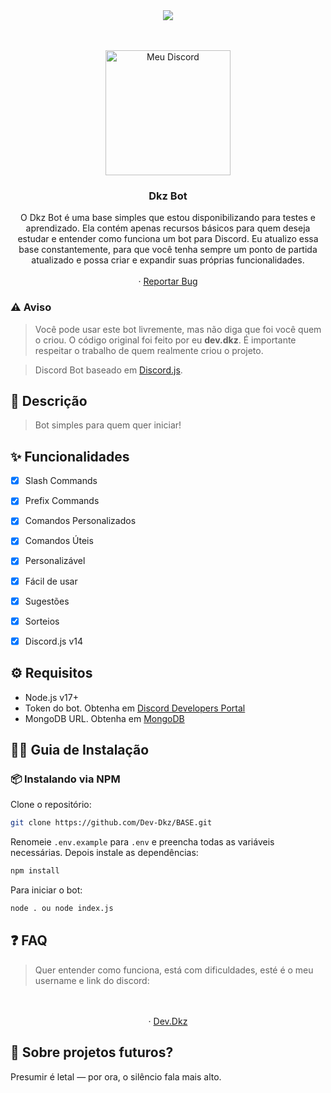 
<center><img src="https://capsule-render.vercel.app/api?type=waving&color=gradient&height=200&section=header&text=Discord-Bot&fontSize=80&fontAlignY=35&animation=twinkling&fontColor=gradient" /></center>

<br />

<br />
<p align="center">
  <a href="https://discord.com/users/339108787921223693">
    <img src="https://i.imgur.com/4c1twft.png" alt="Meu Discord" width="200" height="200">
  </a>

  <h3 align="center">Dkz Bot</h3>

  <p align="center">
    O Dkz Bot é uma base simples que estou disponibilizando para testes e aprendizado. Ela contém apenas recursos básicos para quem deseja estudar e entender como funciona um bot para Discord. Eu atualizo essa base constantemente, para que você tenha sempre um ponto de partida atualizado e possa criar e expandir suas próprias funcionalidades.
    <br />
    <br />
     ·  <a href="https://discord.com/users/339108787921223693">Reportar Bug</a>
  </p>
</p>

### ⚠️ Aviso

>  Você pode usar este bot livremente, mas não diga que foi você quem o criou. O código original foi feito por eu **dev.dkz**. É importante respeitar o trabalho de quem realmente criou o projeto. 
 

>  Discord Bot baseado em [Discord.js](https://github.com/Discordjs/discordjs).

## 📜 Descrição
>  Bot simples para quem quer iniciar!
## ✨ Funcionalidades

* [x] Slash Commands
* [x] Prefix Commands
* [x] Comandos Personalizados
* [x] Comandos Úteis
* [x] Personalizável
* [x] Fácil de usar
* [x] Sugestões
* [x] Sorteios


* [x] Discord.js v14

## ⚙️ Requisitos

* Node.js v17+
* Token do bot. Obtenha em [Discord Developers Portal](https://discord.com/developers/applications)
* MongoDB URL. Obtenha em [MongoDB](https://cloud.mongodb.com/)

## 🧑‍💻 Guia de Instalação

### 📦 Instalando via NPM

Clone o repositório:

```bash
git clone https://github.com/Dev-Dkz/BASE.git
```

Renomeie `.env.example` para `.env` e preencha todas as variáveis necessárias. Depois instale as dependências:

```bash
npm install
```

Para iniciar o bot:

```bash
node . ou node index.js
```

## ❓ FAQ

> Quer entender como funciona, está com dificuldades, esté é o meu username e link do discord:

  <p align="center">
    <br />
    <br />
     ·  <a href="https://discord.com/users/339108787921223693">Dev.Dkz</a>
  </p>
</p>

## 💖 Sobre projetos futuros?

Presumir é letal — por ora, o silêncio fala mais alto.
